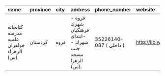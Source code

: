 | name                                     | province   | city   | address                                                  | phone_number            | website           |
|:-----------------------------------------|:-----------|:-------|:---------------------------------------------------------|:------------------------|:------------------|
| كتابخانه مدرسه علمیه خواهران الزهراء (س) | کردستان    | قروه   | قروه - شهرك فرهنگیان -ابتدای شهرك - جنب مسجد الزهرا (س). | 35226140-087 ( داخلی  ) | http://lib.whc.ir |